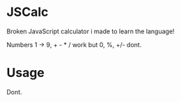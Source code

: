 # JSCalc
Broken JavaScript calculator i made to learn the language!

Numbers 1 -> 9, + - * / work but 0, %, +/- dont.

# Usage
Dont.
